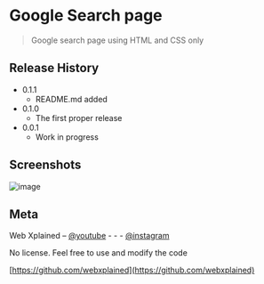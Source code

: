 # Google Search page
> Google search page using HTML and CSS only

## Release History

* 0.1.1
    * README.md added
* 0.1.0
    * The first proper release
* 0.0.1
    * Work in progress

## Screenshots
![image](https://user-images.githubusercontent.com/83108798/117739768-a14df000-b21c-11eb-8ba0-06e672ac7644.png)

## Meta

Web Xplained – [@youtube](https://www.youtube.com/channel/UC4sWzrFzcFKCoGYj6PaIsDg) - - -
[@instagram](https://www.instagram.com/web.xplained/)

No license. Feel free to use and modify the code

[https://github.com/webxplained](https://github.com/webxplained)

